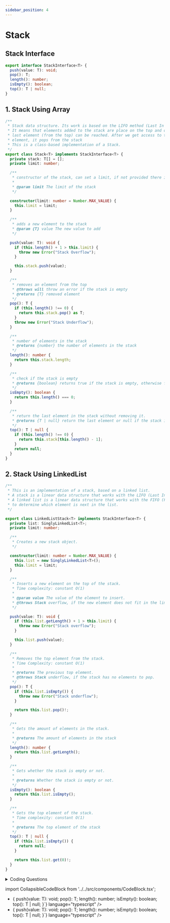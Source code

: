 ```yaml
---
sidebar_position: 4
---
```


# Stack

## Stack Interface

```typescript
export interface StackInterface<T> {
  push(value: T): void;
  pop(): T;
  length(): number;
  isEmpty(): boolean;
  top(): T | null;
}
```

## 1. Stack Using Array

```typescript
/**
 * Stack data structure. Its work is based on the LIFO method (Last In First OUT)
 * It means that elements added to the stack are place on the top and only the
 * last element (from the top) can be reached. After we get access to the last
 * element, it pops from the stack
 * This is a class-based implementation of a Stack.
 */
export class Stack<T> implements StackInterface<T> {
  private stack: T[] = [];
  private limit: number;

  /**
   * constructor of the stack, can set a limit, if not provided there is no limit to the stack.
   *
   * @param limit The limit of the stack
   */

  constructor(limit: number = Number.MAX_VALUE) {
    this.limit = limit;
  }

  /**
   * adds a new element to the stack
   * @param {T} value The new value to add
   */

  push(value: T): void {
    if (this.length() + 1 > this.limit) {
      throw new Error("Stack Overflow");
    }

    this.stack.push(value);
  }

  /**
   * removes an element from the top
   * @throws will throw an error if the stack is empty
   * @returns {T} removed element
   */
  pop(): T {
    if (this.length() !== 0) {
      return this.stack.pop() as T;
    }
    throw new Error("Stack Underflow");
  }

  /**
   * number of elements in the stack
   * @returns {number} the number of elements in the stack
   */
  length(): number {
    return this.stack.length;
  }

  /**
   * check if the stack is empty
   * @returns {boolean} returns true if the stack is empty, otherwise false
   */
  isEmpty(): boolean {
    return this.length() === 0;
  }

  /**
   * return the last element in the stack without removing it.
   * @returns {T | null} return the last element or null if the stack is empty
   */
  top(): T | null {
    if (this.length() !== 0) {
      return this.stack[this.length() - 1];
    }
    return null;
  }
}
```

## 2. Stack Using LinkedList

```typescript
/**
 * This is an implementation of a stack, based on a linked list.
 * A stack is a linear data structure that works with the LIFO (Last In First Out) principle.
 * A linked list is a linear data structure that works with the FIFO (First In First Out) Principle and uses references
 * to determine which element is next in the list.
 */

export class LinkedListStack<T> implements StackInterface<T> {
  private list: SinglyLinkedList<T>;
  private limit: number;

  /**
   * Creates a new stack object.
   */

  constructor(limit: number = Number.MAX_VALUE) {
    this.list = new SinglyLinkedList<T>();
    this.limit = limit;
  }

  /**
   * Inserts a new element on the top of the stack.
   * Time complexity: constant O(1)
   *
   * @param value The value of the element to insert.
   * @throws Stack overflow, if the new element does not fit in the limit.
   */

  push(value: T): void {
    if (this.list.getLength() + 1 > this.limit) {
      throw new Error("Stack overflow");
    }

    this.list.push(value);
  }

  /**
   * Removes the top element from the stack.
   * Time Complexity: constant O(1)
   *
   * @returns The previous top element.
   * @throws Stack underflow, if the stack has no elements to pop.
   */
  pop(): T {
    if (this.list.isEmpty()) {
      throw new Error("Stack underflow");
    }

    return this.list.pop()!;
  }

  /**
   * Gets the amount of elements in the stack.
   *
   * @returns The amount of elements in the stack
   */
  length(): number {
    return this.list.getLength();
  }

  /**
   * Gets whether the stack is empty or not.
   *
   * @returns Whether the stack is empty or not.
   */
  isEmpty(): boolean {
    return this.list.isEmpty();
  }

  /**
   * Gets the top element of the stack.
   * Time complexity: constant O(1)
   *
   * @returns The top element of the stack
   */
  top(): T | null {
    if (this.list.isEmpty()) {
      return null;
    }

    return this.list.get(0)!;
  }
}
```

<details>
<summary>Coding Questions</summary>
<h1>I am closable</h1>
</details>

import CollapsibleCodeBlock from '../../src/components/CodeBlock.tsx';

<ul>
<li><CollapsibleCodeBlock code={`export interface StackInterface<T> {
  push(value: T): void;
  pop(): T;
  length(): number;
  isEmpty(): boolean;
  top(): T | null;
}`} language="typescript" /></li>
<li><CollapsibleCodeBlock code={`export interface StackInterface<T> {
  push(value: T): void;
  pop(): T;
  length(): number;
  isEmpty(): boolean;
  top(): T | null;
}`} language="typescript" /></li>
</ul>
